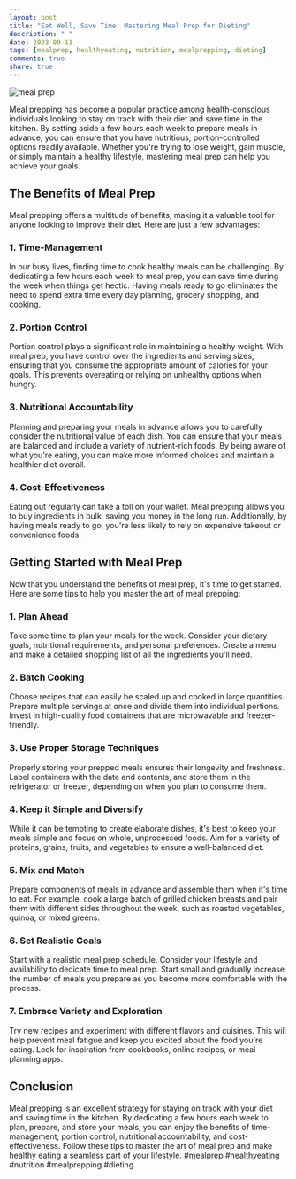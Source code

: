 ```yaml
---
layout: post
title: "Eat Well, Save Time: Mastering Meal Prep for Dieting"
description: " "
date: 2023-09-11
tags: [mealprep, healthyeating, nutrition, mealprepping, dieting]
comments: true
share: true
---
```


![meal prep](https://images.unsplash.com/photo-1579086910527-24aa9b0c4c83)

Meal prepping has become a popular practice among health-conscious individuals looking to stay on track with their diet and save time in the kitchen. By setting aside a few hours each week to prepare meals in advance, you can ensure that you have nutritious, portion-controlled options readily available. Whether you're trying to lose weight, gain muscle, or simply maintain a healthy lifestyle, mastering meal prep can help you achieve your goals. 

## The Benefits of Meal Prep

Meal prepping offers a multitude of benefits, making it a valuable tool for anyone looking to improve their diet. Here are just a few advantages:

### 1. Time-Management

In our busy lives, finding time to cook healthy meals can be challenging. By dedicating a few hours each week to meal prep, you can save time during the week when things get hectic. Having meals ready to go eliminates the need to spend extra time every day planning, grocery shopping, and cooking.

### 2. Portion Control

Portion control plays a significant role in maintaining a healthy weight. With meal prep, you have control over the ingredients and serving sizes, ensuring that you consume the appropriate amount of calories for your goals. This prevents overeating or relying on unhealthy options when hungry.

### 3. Nutritional Accountability

Planning and preparing your meals in advance allows you to carefully consider the nutritional value of each dish. You can ensure that your meals are balanced and include a variety of nutrient-rich foods. By being aware of what you're eating, you can make more informed choices and maintain a healthier diet overall.

### 4. Cost-Effectiveness

Eating out regularly can take a toll on your wallet. Meal prepping allows you to buy ingredients in bulk, saving you money in the long run. Additionally, by having meals ready to go, you're less likely to rely on expensive takeout or convenience foods.

## Getting Started with Meal Prep

Now that you understand the benefits of meal prep, it's time to get started. Here are some tips to help you master the art of meal prepping:

### 1. Plan Ahead

Take some time to plan your meals for the week. Consider your dietary goals, nutritional requirements, and personal preferences. Create a menu and make a detailed shopping list of all the ingredients you'll need.

### 2. Batch Cooking

Choose recipes that can easily be scaled up and cooked in large quantities. Prepare multiple servings at once and divide them into individual portions. Invest in high-quality food containers that are microwavable and freezer-friendly.

### 3. Use Proper Storage Techniques

Properly storing your prepped meals ensures their longevity and freshness. Label containers with the date and contents, and store them in the refrigerator or freezer, depending on when you plan to consume them.

### 4. Keep it Simple and Diversify

While it can be tempting to create elaborate dishes, it's best to keep your meals simple and focus on whole, unprocessed foods. Aim for a variety of proteins, grains, fruits, and vegetables to ensure a well-balanced diet.

### 5. Mix and Match

Prepare components of meals in advance and assemble them when it's time to eat. For example, cook a large batch of grilled chicken breasts and pair them with different sides throughout the week, such as roasted vegetables, quinoa, or mixed greens.

### 6. Set Realistic Goals

Start with a realistic meal prep schedule. Consider your lifestyle and availability to dedicate time to meal prep. Start small and gradually increase the number of meals you prepare as you become more comfortable with the process.

### 7. Embrace Variety and Exploration

Try new recipes and experiment with different flavors and cuisines. This will help prevent meal fatigue and keep you excited about the food you're eating. Look for inspiration from cookbooks, online recipes, or meal planning apps.

## Conclusion

Meal prepping is an excellent strategy for staying on track with your diet and saving time in the kitchen. By dedicating a few hours each week to plan, prepare, and store your meals, you can enjoy the benefits of time-management, portion control, nutritional accountability, and cost-effectiveness. Follow these tips to master the art of meal prep and make healthy eating a seamless part of your lifestyle. #mealprep #healthyeating #nutrition #mealprepping #dieting